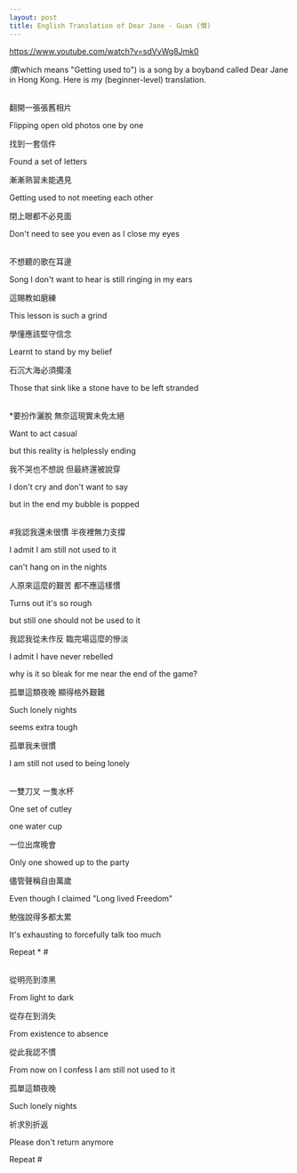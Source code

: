 ```yaml
---
layout: post
title: English Translation of Dear Jane - Guan (慣)
---
```


<https://www.youtube.com/watch?v=sdVyWg8Jmk0>  

_慣_(which means "Getting used to") is a song by a boyband called Dear Jane in Hong Kong. Here is my (beginner-level) translation.  


<br>翻開一張張舊相片  

Flipping open old photos one by one  

找到一套信件  

Found a set of letters  

漸漸熟習未能遇見  

Getting used to not meeting each other  

閉上眼都不必見面  

Don't need to see you even as I close my eyes  


<br>不想聽的歌在耳邊  

Song I don't want to hear is still ringing in my ears  

這賜教如磨練  

This lesson is such a grind  

學懂應該堅守信念  

Learnt to stand by my belief  

石沉大海必須擱淺  

Those that sink like a stone have to be left stranded  


<br>*要扮作灑脫 無奈這現實未免太絕  

Want to act casual  

but this reality is helplessly ending  

我不哭也不想説 但最終還被說穿  

I don't cry and don't want to say  

but in the end my bubble is popped  


<br>#我認我還未很慣 半夜裡無力支撐  

I admit I am still not used to it  

can't hang on in the nights  

人原來這麼的艱苦 都不應這樣慣  

Turns out it's so rough  

but still one should not be used to it  

我認我從未作反 臨完場這麼的慘淡  

I admit I have never rebelled  

why is it so bleak for me near the end of the game?  

孤單這類夜晚 顯得格外艱難    

Such lonely nights  

seems extra tough  

孤單我未很慣  

I am still not used to being lonely  


<br>一雙刀叉 一隻水杯  

One set of cutley  

one water cup  

一位出席晚會  

Only one showed up to the party  

儘管聲稱自由萬歲  

Even though I claimed "Long lived Freedom" 

勉強說得多都太累  

It's exhausting to forcefully talk too much  

Repeat * #  


<br>從明亮到漆黑  

From light to dark  

從存在到消失  

From existence to absence  

從此我認不慣  

From now on I confess I am still not used to it  

孤單這類夜晚  

Such lonely nights  

祈求別折返  

Please don't return anymore  

Repeat #  

 



